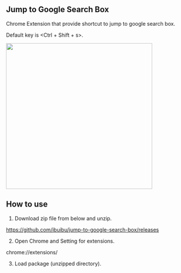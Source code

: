 ## Jump to Google Search Box

Chrome Extension that provide shortcut to jump to google search box. 

Default key is <Ctrl + Shift + s>.

<img src="https://user-images.githubusercontent.com/5201487/107119122-ce5ecf80-68c8-11eb-887d-3bfd74e0e3d1" width="400">


## How to use

1. Download zip file from below and unzip.

https://github.com/ibuibu/jump-to-google-search-box/releases

2. Open Chrome and Setting for extensions.

chrome://extensions/

3. Load package (unzipped directory).

